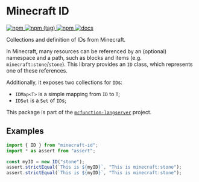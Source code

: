 # Minecraft ID

[ ![npm](https://img.shields.io/npm/v/minecraft-id.svg?style=flat-square) ![npm (tag)](https://img.shields.io/npm/v/minecraft-id/next.svg?style=flat-square) ![npm](https://img.shields.io/npm/dt/minecraft-id.svg?style=flat-square) ](http://npm.im/minecraft-id)
[![docs](https://img.shields.io/badge/docs-TypeDoc-blueviolet.svg?style=flat-square)](http://levertion.github.io/mcfunction/id)

Collections and definition of IDs from Minecraft.

In Minecraft, many resources can be referenced by an (optional) namespace and a
path, such as blocks and items (e.g. `minecraft:stone`/`stone`). This library
provides an `ID` class, which represents one of these references.

Additionally, it exposes two collections for `ID`s:

-   `IDMap<T>` is a simple mapping from `ID` to `T`;
-   `IDSet` is a `Set` of `ID`s;

This package is part of the
[`mcfunction-langserver`](https://github.com/Levertion/mcfunction) project.

## Examples

```ts
import { ID } from "minecraft-id";
import * as assert from "assert";

const myID = new ID("stone");
assert.strictEqual(`This is ${myID}`, "This is minecraft:stone");
assert.strictEqual(`This is ${myID}`, "This is minecraft:stone");
```
